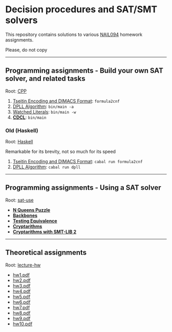 # Decision procedures and SAT/SMT solvers

This repository contains solutions to various [NAIL094](http://ktiml.mff.cuni.cz/~kucerap/satsmt/index-en.php) homework assignments.

Please, do not copy

---

## Programming assignments - Build your own SAT solver, and related tasks

Root: [CPP](CPP)

1. [Tseitin Encoding and DIMACS Format](CPP): `formula2cnf`
2. [DPLL Algorithm](CPP): `bin/main -a`
3. [Watched Literals](CPP): `bin/main -w`
4. [**CDCL**](CPP): `bin/main`

### Old (Haskell)

Root: [Haskell](Haskell)

Remarkable for its brevity, not so much for its speed

1. [Tseitin Encoding and DIMACS Format](Haskell/Formula2CNF): `cabal run formula2cnf`
2. [DPLL Algorithm](Haskell/DPLL): `cabal run dpll`

---

## Programming assignments - Using a SAT solver

Root: [sat-use](sat-use)

- [**N Queens Puzzle**](sat-use/task_n_queens)
- [**Backbones**](sat-use/task_n_queens)
- [**Testing Equivalence**](sat-use/task_n_queens)
- [**Cryptarithms**](sat-use/cryptarithms)
- [**Cryptarithms with SMT-LIB 2**](sat-use/cryptarithms-smt2)

---

## Theoretical assignments

Root: [lecture-hw](lecture-hw)

- [hw1.pdf](lecture-hw/hw1.pdf)
- [hw2.pdf](lecture-hw/hw2.pdf)
- [hw3.pdf](lecture-hw/hw3.pdf)
- [hw4.pdf](lecture-hw/hw4.pdf)
- [hw5.pdf](lecture-hw/hw5.pdf)
- [hw6.pdf](lecture-hw/hw6.pdf)
- [hw7.pdf](lecture-hw/hw7.pdf)
- [hw8.pdf](lecture-hw/hw8.pdf)
- [hw9.pdf](lecture-hw/hw9.pdf)
- [hw10.pdf](lecture-hw/hw10.pdf)
